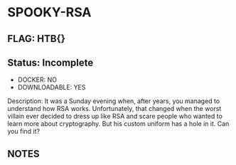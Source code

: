 # SPOOKY-RSA

## FLAG: HTB{}

## Status: Incomplete

+ DOCKER: NO
+ DOWNLOADABLE: YES

Description: It was a Sunday evening when, after years, you managed to understand how RSA works. Unfortunately, that changed when the worst villain ever decided to dress up like RSA and scare people who wanted to learn more about cryptography. But his custom uniform has a hole in it. Can you find it?

## NOTES
